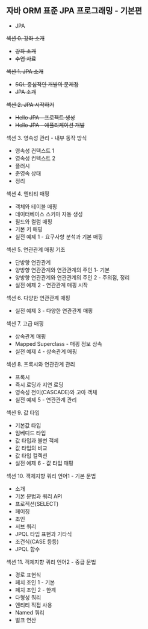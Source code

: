 ## 자바 ORM 표준 JPA 프로그래밍 - 기본편

+ JPA

~~섹션 0. 강좌 소개~~
+ ~~강좌 소개~~
+ ~~수업 자료~~

~~섹션 1. JPA 소개~~
+ ~~SQL 중심적인 개발의 문제점~~
+ ~~JPA 소개~~

~~섹션 2. JPA 시작하기~~
+ ~~Hello JPA - 프로젝트 생성~~
+ ~~Hello JPA - 애플리케이션 개발~~

섹션 3. 영속성 관리 - 내부 동작 방식
+ 영속성 컨텍스트 1
+ 영속성 컨텍스트 2
+ 플러시
+ 준영속 상태
+ 정리

섹션 4. 엔티티 매핑
+ 객체와 테이블 매핑
+ 데이터베이스 스키마 자동 생성
+ 필드와 컬럼 매핑
+ 기본 키 매핑
+ 실전 예제 1 - 요구사항 분석과 기본 매핑

섹션 5. 연관관계 매핑 기초
+ 단방향 연관관계
+ 양방향 연관관계와 연관관계의 주인 1- 기본
+ 양방향 연관관계와 연관관계의 주인 2 - 주의점, 정리
+ 실전 예제 2 - 연관관계 매핑 시작

섹션 6. 다양한 연관관계 매핑
+ 실전 예제 3 - 다양한 연관관계 매핑

섹션 7. 고급 매핑
+ 상속관계 매핑
+ Mapped Superclass - 매핑 정보 상속
+ 실전 예제 4 - 상속관계 매핑

섹션 8. 프록시와 연관관계 관리
+ 프록시
+ 즉시 로딩과 지연 로딩
+ 영속성 전이(CASCADE)와 고아 객체
+ 실전 예제 5 - 연관관계 관리

섹션 9. 값 타입
+ 기본값 타입
+ 임베디드 타입
+ 값 타입과 불변 객체
+ 값 타입의 비교
+ 값 타입 컬렉션
+ 실전 예제 6 - 값 타입 매핑

섹션 10. 객체지향 쿼리 언어1 - 기본 문법
+ 소개
+ 기본 문법과 쿼리 API
+ 프로젝션(SELECT)
+ 페이징
+ 조인
+ 서브 쿼리
+ JPQL 타입 표현과 기타식
+ 조건식(CASE 등등)
+ JPQL 함수

섹션 11. 객체지향 쿼리 언어2 - 중급 문법
+ 경로 표현식
+ 페치 조인 1 - 기본
+ 페치 조인 2 - 한계
+ 다형성 쿼리
+ 엔티티 직접 사용
+ Named 쿼리
+ 벌크 연산
